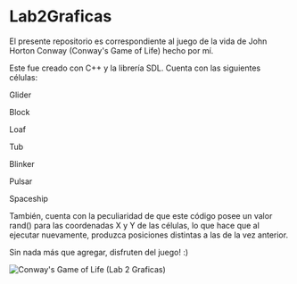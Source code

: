 # Lab2Graficas

El presente repositorio es correspondiente al juego de la vida de John Horton Conway (Conway's Game of Life) hecho por mí.

Este fue creado con C++ y la librería SDL. Cuenta con las siguientes células:

Glider

Block

Loaf

Tub

Blinker

Pulsar

Spaceship

También, cuenta con la peculiaridad de que este código posee un valor rand() para las coordenadas X y Y de las células, lo que hace que al ejecutar nuevamente, produzca posiciones distintas a las de la vez anterior.

Sin nada más que agregar, disfruten del juego! :)

![Conway's Game of Life (Lab 2 Graficas)](https://github.com/MarioGuerra21008/Lab2Graficas/assets/88167635/3cf440d5-5b2f-40b3-8f3d-5f05f7bdcdbd)

